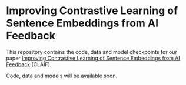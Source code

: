 # Improving Contrastive Learning of Sentence Embeddings from AI Feedback

This repository contains the code, data and model checkpoints for our paper [Improving Contrastive Learning of Sentence Embeddings from AI
Feedback](https://arxiv.org/abs/2305.01918) (CLAIF).

Code, data and models will be available soon.
